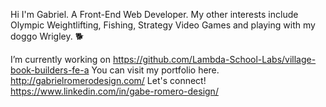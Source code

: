 Hi I'm Gabriel. A Front-End Web Developer. My other interests include Olympic Weightlifting, Fishing, Strategy Video Games and playing with my doggo Wrigley. 🐕

I’m currently working on https://github.com/Lambda-School-Labs/village-book-builders-fe-a
You can visit my portfolio here. http://gabrielromerodesign.com/
Let's connect! https://www.linkedin.com/in/gabe-romero-design/
